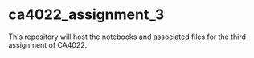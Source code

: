 # ca4022_assignment_3
This repository will host the notebooks and associated files for the third assignment of CA4022.
